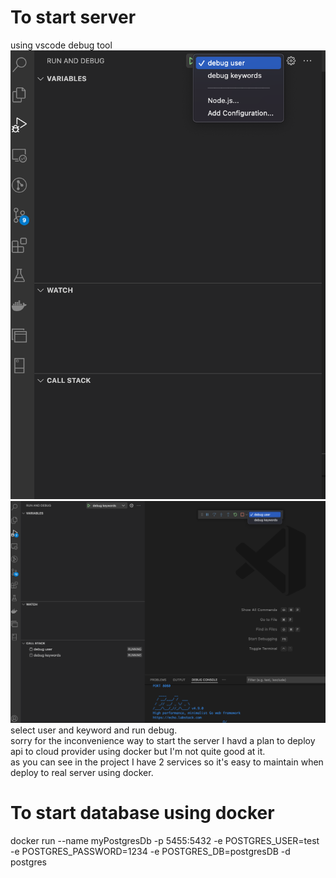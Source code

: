 # To start server
using vscode debug tool
![](images/tutorial/start_debug.png)
![](images/tutorial/debug.png)
select user and keyword and run debug. \
sorry for the inconvenience way to start the server I havd a plan to deploy api to cloud provider using docker but I'm not quite good at it.\
as you can see in the project I have 2 services so it's easy to maintain when deploy to real server using docker.

# To start database using docker
docker run --name myPostgresDb -p 5455:5432 -e POSTGRES_USER=test -e POSTGRES_PASSWORD=1234 -e POSTGRES_DB=postgresDB -d postgres
